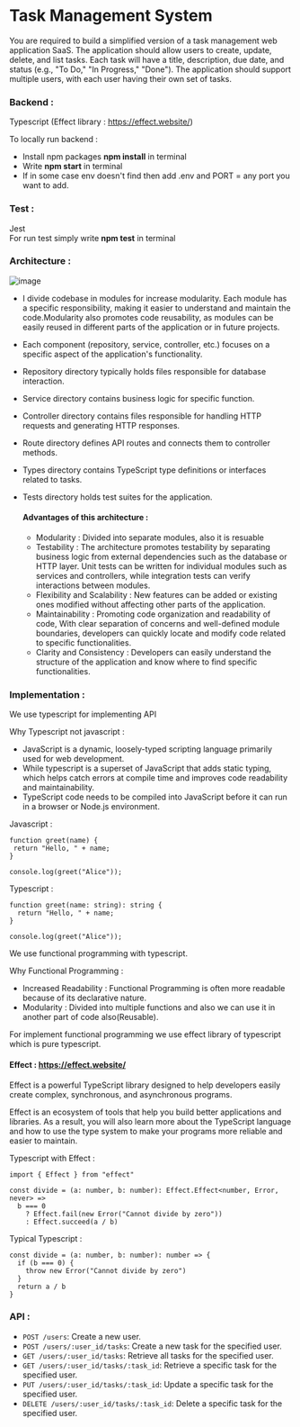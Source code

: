 # Task Management System

You are required to build a simplified version of a task management web application SaaS. The application should allow users to create, update, delete, and list tasks. Each task will have a title, description, due date, and status (e.g., "To Do," "In Progress," "Done"). The application should support multiple users, with each user having their own set of tasks.

### Backend :
Typescript (Effect library : https://effect.website/) <br>

To locally run backend : <br>

- Install npm packages **npm install** in terminal <br>
- Write **npm start** in terminal <br>
- If in some case env doesn't find then add .env and PORT = any port you want to add.<br>

### Test : 
Jest<br>
For run test simply write **npm test** in terminal



### Architecture : 

![image](https://github.com/Bhakti12/TaskManagement/assets/52093953/8de8d6c8-866f-46b4-b90b-8bfbad34beb0)

- I divide codebase in modules for increase modularity. Each module has a specific responsibility, making it easier to understand and maintain the code.Modularity also promotes code reusability, as modules can be easily reused in different parts of the application or in future projects.<br>
- Each component (repository, service, controller, etc.) focuses on a specific aspect of the application's functionality.<br>
- Repository directory typically holds files responsible for database interaction.<br>
- Service directory contains business logic for specific function.<br>
- Controller directory contains files responsible for handling HTTP requests and generating HTTP responses.<br>
- Route directory defines API routes and connects them to controller methods.<br>
- Types directory contains TypeScript type definitions or interfaces related to tasks.<br> 
- Tests directory holds test suites for the application.

  #### Advantages of this architecture :

  - Modularity : Divided into separate modules, also it is resuable
  - Testability : The architecture promotes testability by separating business logic from external dependencies such as the database or HTTP layer. Unit tests can be written for individual modules such as services and controllers, while integration tests can verify interactions between modules.
  - Flexibility and Scalability :  New features can be added or existing ones modified without affecting other parts of the application.
  - Maintainability :  Promoting code organization and readability of code, With clear separation of concerns and well-defined module boundaries, developers can quickly locate and modify code related to specific functionalities.
  - Clarity and Consistency :  Developers can easily understand the structure of the application and know where to find specific functionalities.

### Implementation : 

We use typescript for implementing API<br>

Why Typescript not javascript : 

- JavaScript is a dynamic, loosely-typed scripting language primarily used for web development.
- While typescript is a superset of JavaScript that adds static typing, which helps catch errors at compile time and improves code readability and maintainability.
- TypeScript code needs to be compiled into JavaScript before it can run in a browser or Node.js environment.

Javascript : 
 ```
function greet(name) {
  return "Hello, " + name;
}

console.log(greet("Alice"));
 ```

Typescript : 
```
function greet(name: string): string {
  return "Hello, " + name;
}

console.log(greet("Alice"));
```

We use functional programming with typescript.

Why Functional Programming : 

- Increased Readability : Functional Programming is often more readable because of its declarative nature.
- Modularity : Divided into multiple functions and also we can use it in another part of code also(Reusable).

For implement functional programming we use effect library of typescript which is pure typescript.<br>

#### Effect : https://effect.website/

Effect is a powerful TypeScript library designed to help developers easily create complex, synchronous, and asynchronous programs.<br>

Effect is an ecosystem of tools that help you build better applications and libraries. As a result, you will also learn more about the TypeScript language and how to use the type system to make your programs more reliable and easier to maintain.<br>

Typescript with Effect : 
```
import { Effect } from "effect"
 
const divide = (a: number, b: number): Effect.Effect<number, Error, never> =>
  b === 0
    ? Effect.fail(new Error("Cannot divide by zero"))
    : Effect.succeed(a / b)
```

Typical Typescript : 

```
const divide = (a: number, b: number): number => {
  if (b === 0) {
    throw new Error("Cannot divide by zero")
  }
  return a / b
}
```

### API : 

- `POST /users`: Create a new user.
- `POST /users/:user_id/tasks`: Create a new task for the specified user.
- `GET /users/:user_id/tasks`: Retrieve all tasks for the specified user.
- `GET /users/:user_id/tasks/:task_id`: Retrieve a specific task for the specified user.
- `PUT /users/:user_id/tasks/:task_id`: Update a specific task for the specified user.
- `DELETE /users/:user_id/tasks/:task_id`: Delete a specific task for the specified user.
